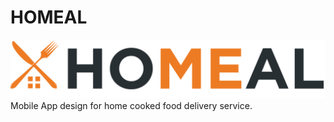 # HOMEAL
![alt text](assets/logos/MainLight.png "HOMEAL logo")
Mobile App design for home cooked food delivery service.

